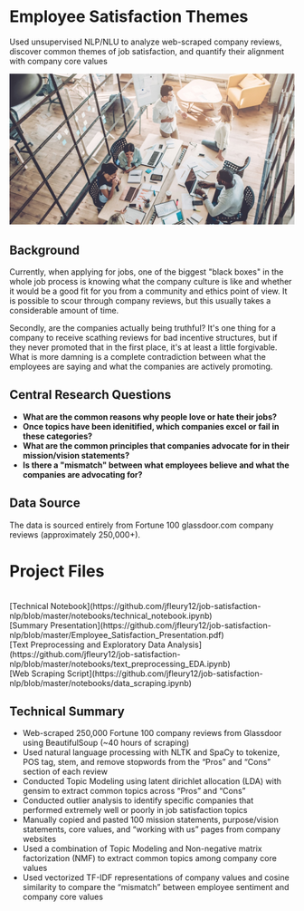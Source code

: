 # Employee Satisfaction Themes
Used unsupervised NLP/NLU to analyze web-scraped company reviews, discover common themes of job satisfaction, and quantify their alignment with company core values

<img src="images/cover_photo.jpg" width="800" height="" />

## Background
Currently, when applying for jobs, one of the biggest "black boxes" in the whole job process is knowing what the company culture is like and whether it would be a good fit for you from a community and ethics point of view. It is possible to scour through company reviews, but this usually takes a considerable amount of time.

Secondly, are the companies actually being truthful? It's one thing for a company to receive scathing reviews for bad incentive structures, but if they never promoted that in the first place, it's at least a little forgivable. What is more damning is a complete contradiction between what the employees are saying and what the companies are actively promoting.

## Central Research Questions
* **What are the common reasons why people love or hate their jobs?**
* **Once topics have been idenitified, which companies excel or fail in these categories?**
* **What are the common principles that companies advocate for in their mission/vision statements?**
* **Is there a "mismatch" between what employees believe and what the companies are advocating for?**

## Data Source
The data is sourced entirely from Fortune 100 glassdoor.com company reviews (approximately 250,000+).

# Project Files
<br>
[Technical Notebook](https://github.com/jfleury12/job-satisfaction-nlp/blob/master/notebooks/technical_notebook.ipynb)
<br>
[Summary Presentation](https://github.com/jfleury12/job-satisfaction-nlp/blob/master/Employee_Satisfaction_Presentation.pdf)
<br>
[Text Preprocessing and Exploratory Data Analysis](https://github.com/jfleury12/job-satisfaction-nlp/blob/master/notebooks/text_preprocessing_EDA.ipynb)
<br>
[Web Scraping Script](https://github.com/jfleury12/job-satisfaction-nlp/blob/master/notebooks/data_scraping.ipynb)
<br>

## Technical Summary
* Web-scraped 250,000 Fortune 100 company reviews from Glassdoor using BeautifulSoup (~40 hours of scraping)
* Used natural language processing with NLTK and SpaCy to tokenize, POS tag, stem, and remove stopwords from the “Pros” and “Cons” section of each review
* Conducted Topic Modeling using latent dirichlet allocation (LDA) with gensim to extract common topics across “Pros” and “Cons”
* Conducted outlier analysis to identify specific companies that performed extremely well or poorly in job satisfaction topics
* Manually copied and pasted 100 mission statements, purpose/vision statements, core values, and “working with us” pages from company websites
* Used a combination of Topic Modeling and Non-negative matrix factorization (NMF) to extract common topics among company core values
* Used vectorized TF-IDF representations of company values and cosine similarity to compare the “mismatch” between employee sentiment and company core values
